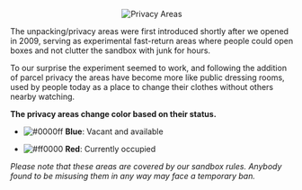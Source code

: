 <p align="center">
  <img class="img-thumbnail" src="https://alethiaisland.files.wordpress.com/2010/01/unpacking-areas-01_004.jpg?w=700" alt="Privacy Areas">
</p>

The unpacking/privacy areas were first introduced shortly after we opened in 2009, serving as experimental fast-return areas where people could open boxes and not clutter the sandbox with junk for hours. 

To our surprise the experiment seemed to work, and following the addition of parcel privacy the areas have become more like public dressing rooms, used by people today as a place to change their clothes without others nearby watching.

**The privacy areas change color based on their status.**

- ![#0000ff](https://via.placeholder.com/15/0000ff/000000?text=+) **Blue**: Vacant and available</p>
- ![#ff0000](https://via.placeholder.com/15/ff0000/000000?text=+) **Red**: Currently occupied</p>

_Please note that these areas are covered by our sandbox rules. Anybody found to be misusing them in any way may face a temporary ban._
